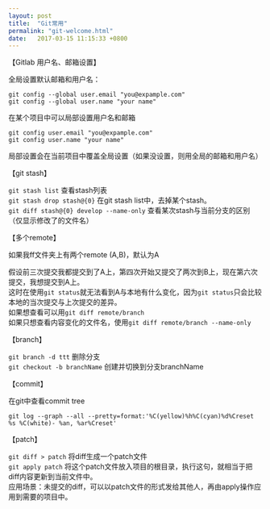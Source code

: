```yaml
---
layout: post
title:  "Git常用"
permalink: "git-welcome.html"
date:   2017-03-15 11:15:33 +0800
---
```

【Gitlab 用户名、邮箱设置】   

全局设置默认邮箱和用户名：   

```   
git config --global user.email "you@expample.com"
git config --global user.name "your name"
```  

在某个项目中可以局部设置用户名和邮箱   

``` 
git config user.email "you@expample.com"
git config user.name "your name"  
```   

局部设置会在当前项目中覆盖全局设置（如果没设置，则用全局的邮箱和用户名）  

【git stash】    

`git stash list` 查看stash列表   
`git stash drop stash@{0}` 在git stash list中，去掉某个stash。   
`git diff stash@{0} develop --name-only` 查看某次stash与当前分支的区别（仅显示修改了的文件名）   


【多个remote】   

如果我ff文件夹上有两个remote (A,B)，默认为A   

假设前三次提交我都提交到了A上，第四次开始又提交了两次到B上，现在第六次提交，我想提交到A上。  
这时在使用`git status`就无法看到A与本地有什么变化，因为`git status`只会比较本地的当次提交与上次提交的差异。   
如果想查看可以用`git diff remote/branch`   
如果只想查看内容变化的文件名，使用`git diff remote/branch --name-only`


【branch】   

`git branch -d ttt` 删除分支   
`git checkout -b branchName` 创建并切换到分支branchName   

【commit】   

在git中查看commit tree   

`git log --graph --all --pretty=format:'%C(yellow)%h%C(cyan)%d%Creset %s %C(white)- %an, %ar%Creset'`   

【patch】   

`git diff > patch` 将diff生成一个patch文件      
`git apply patch` 将这个patch文件放入项目的根目录，执行这句，就相当于把diff内容更新到当前文件中。   
应用场景：未提交的diff，可以以patch文件的形式发给其他人，再由apply操作应用到需要的项目中。  

